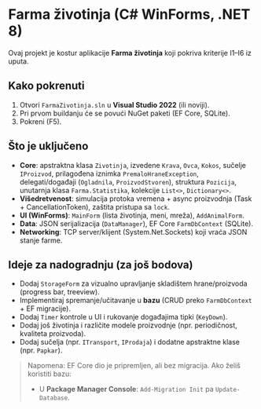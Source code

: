 # Farma životinja (C# WinForms, .NET 8)

Ovaj projekt je kostur aplikacije **Farma životinja** koji pokriva kriterije I1–I6 iz uputa.

## Kako pokrenuti
1. Otvori `FarmaZivotinja.sln` u **Visual Studio 2022** (ili noviji).
2. Pri prvom buildanju će se povući NuGet paketi (EF Core, SQLite).
3. Pokreni (F5).

## Što je uključeno
- **Core**: apstraktna klasa `Zivotinja`, izvedene `Krava`, `Ovca`, `Kokos`, sučelje `IProizvod`, prilagođena iznimka `PremaloHraneException`, delegati/događaji (`Ogladnila`, `ProizvodStvoren`), struktura `Pozicija`, unutarnja klasa `Farma.Statistika`, kolekcije `List<>`, `Dictionary<>`.
- **Višedretvenost**: simulacija protoka vremena + async proizvodnja (Task + CancellationToken), zaštita pristupa sa `lock`.
- **UI (WinForms)**: `MainForm` (lista životinja, meni, mreža), `AddAnimalForm`.
- **Data**: JSON serijalizacija (`DataManager`), EF Core `FarmDbContext` (SQLite).
- **Networking**: TCP server/klijent (System.Net.Sockets) koji vraća JSON stanje farme.

## Ideje za nadogradnju (za još bodova)
- Dodaj `StorageForm` za vizualno upravljanje skladištem hrane/proizvoda (progress bar, treeview).
- Implementiraj spremanje/učitavanje u **bazu** (CRUD preko `FarmDbContext` + EF migracije).
- Dodaj `Timer` kontrole u UI i rukovanje događajima tipki (`KeyDown`).
- Dodaj još životinja i različite modele proizvodnje (npr. periodičnost, kvaliteta proizvoda).
- Dodaj sučelja (npr. `ITransport`, `IProdaja`) i dodatne apstraktne klase (npr. `Papkar`).

> Napomena: EF Core dio je pripremljen, ali bez migracija. Ako želiš koristiti bazu:
> - U **Package Manager Console**: `Add-Migration Init` pa `Update-Database`.